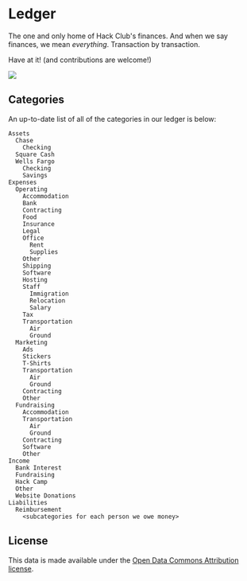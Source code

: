 # Ledger

The one and only home of Hack Club's finances. And when we say finances, we mean _everything_. Transaction by transaction.

Have at it! (and contributions are welcome!)

![](http://i.imgur.com/T6VD4Lp.gif)

## Categories

An up-to-date list of all of the categories in our ledger is below:

```
Assets
  Chase
    Checking
  Square Cash
  Wells Fargo
    Checking
    Savings
Expenses
  Operating
    Accommodation
    Bank
    Contracting
    Food
    Insurance
    Legal
    Office
      Rent
      Supplies
    Other
    Shipping
    Software
    Hosting
    Staff
      Immigration
      Relocation
      Salary
    Tax
    Transportation
      Air
      Ground
  Marketing
    Ads
    Stickers
    T-Shirts
    Transportation
      Air
      Ground
    Contracting
    Other
  Fundraising
    Accommodation
    Transportation
      Air
      Ground
    Contracting
    Software
    Other
Income
  Bank Interest
  Fundraising
  Hack Camp
  Other
  Website Donations
Liabilities
  Reimbursement
    <subcategories for each person we owe money>
```

## License

This data is made available under the [Open Data Commons Attribution license](LICENSE).
